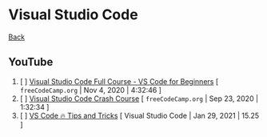 # Visual Studio Code

[Back](./README.md)

## YouTube
1. [ ] [Visual Studio Code Full Course - VS Code for Beginners](https://www.youtube.com/watch?v=UTQp6mvhb0Y) [ `freeCodeCamp.org` | Nov 4, 2020 | 4:32:46 ]
1. [ ] [Visual Studio Code Crash Course](https://www.youtube.com/watch?v=WPqXP_kLzpo) [ `freeCodeCamp.org` | Sep 23, 2020 | 1:32:34 ]
1. [ ] [VS Code 🔥 Tips and Tricks](https://www.youtube.com/watch?v=nmU9PAinP14) [ Visual Studio Code | Jan 29, 2021 | 15.25 ]
